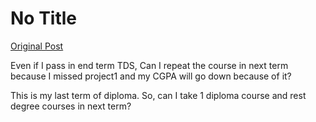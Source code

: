 # No Title

[Original Post](https://discourse.onlinedegree.iitm.ac.in/t/171798/1)

<p>Even if I pass in end term TDS, Can I repeat the course in next term because I missed project1 and my CGPA will go down because of it?</p>
<p>This is my last term of diploma. So, can I take 1 diploma course and rest degree courses in next term?</p>